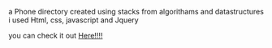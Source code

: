 a Phone directory created using stacks from algorithams and datastructures
i used Html, css, javascript and Jquery

you can check it out [Here!!!!](https://mufacy.github.io/Phone-Directory/)
